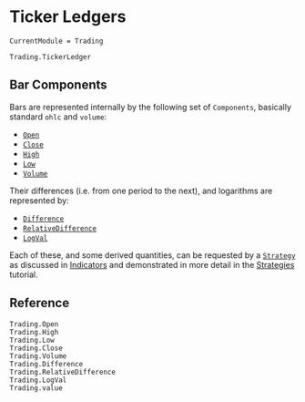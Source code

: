 # Ticker Ledgers
```@meta
CurrentModule = Trading
```

```@docs
Trading.TickerLedger
```

## Bar Components
Bars are represented internally by the following set of `Components`, basically standard `ohlc` and `volume`:
- [`Open`](@ref)
- [`Close`](@ref)
- [`High`](@ref)
- [`Low`](@ref)
- [`Volume`](@ref)

Their differences (i.e. from one period to the next), and logarithms are represented by:
- [`Difference`](@ref)
- [`RelativeDifference`](@ref)
- [`LogVal`](@ref)

Each of these, and some derived quantities, can be requested by a [`Strategy`](@ref) as discussed in [Indicators](@ref) and demonstrated in more detail in
the [Strategies](@ref) tutorial.

## Reference
```@docs
Trading.Open
Trading.High
Trading.Low
Trading.Close
Trading.Volume
Trading.Difference
Trading.RelativeDifference
Trading.LogVal
Trading.value
```
